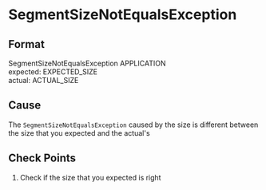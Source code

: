# SegmentSizeNotEqualsException

## Format
SegmentSizeNotEqualsException APPLICATION<br/>
expected: EXPECTED_SIZE<br/>
actual:  ACTUAL_SIZE<br/>

## Cause 
The `SegmentSizeNotEqualsException` caused by the size is different between the size that you expected and the actual's

## Check Points
1. Check if the size that you expected is right